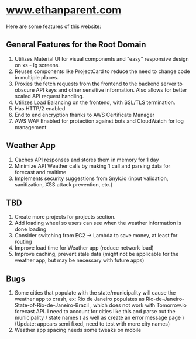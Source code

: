 # www.ethanparent.com

Here are some features of this website:

## General Features for the Root Domain

1. Utilizes Material UI for visual components and "easy" responsive design on xs - lg screens.
2. Reuses components like ProjectCard to reduce the need to change code in multiple places.
3. Proxies the fetch requests from the frontend to the backend server to obscure API keys and other sensitive information. Also allows for better scaled API request handling.
4. Utilizes Load Balancing on the frontend, with SSL/TLS termination. 
5. Has HTTP/2 enabled
6. End to end encryption thanks to AWS Certificate Manager
7. AWS WAF Enabled for protection against bots and CloudWatch for log management 

## Weather App

1. Caches API responses and stores them in memory for 1 day
2. Minimize API Weather calls by making 1 call and parsing data for forecast and realtime
3. Implements security suggestions from Snyk.io (input validation, sanitization, XSS attack prevention, etc.)

## TBD

1. Create more projects for projects section. 
2. Add loading wheel so users can see when the weather information is done loading
3. Consider switching from EC2 -> Lambda to save money, at least for routing
4. Improve load time for Weather app (reduce network load)
5. Improve caching, prevent stale data (might not be applicable for the weather app, but may be necessary with future apps)

## Bugs

1. Some cities that populate with the state/municipality will cause the weather app to crash, ex: Rio de Janeiro populates as Rio-de-Janeiro-State-of-Rio-de-Janeiro-Brazil , which does not work with Tomorrow.io forecast API. I need to account for cities like this and parse out the municipality / state names ( as well as create an error message page ) (Update: appears semi fixed, need to test with more city names)
2. Weather app spacing needs some tweaks on mobile





